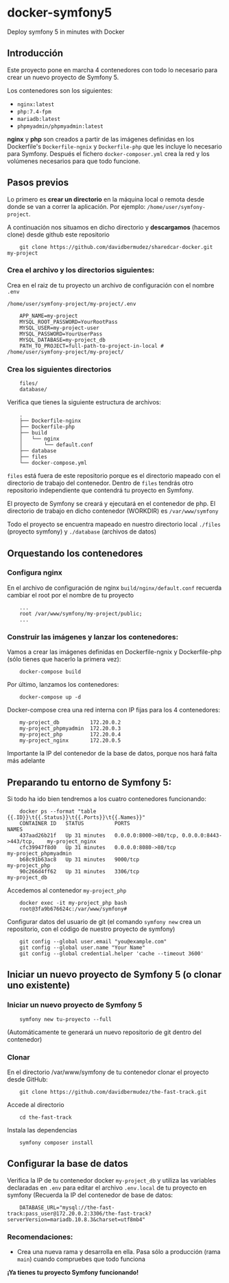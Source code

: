 # docker-symfony5
Deploy symfony 5 in minutes with Docker

## Introducción

Este proyecto pone en marcha 4 contenedores con todo lo necesario para crear un nuevo proyecto de Symfony 5. 

Los contenedores son los siguientes:

- `nginx:latest`
- `php:7.4-fpm`
- `mariadb:latest`
- `phpmyadmin/phpmyadmin:latest`

**nginx** y **php** son creados a partir de las imágenes definidas en los Dockerfile's `Dockerfile-ngnix` y `Dockerfile-php` que les incluye lo necesario para Symfony. Después el fichero `docker-composer.yml` crea la red y los volúmenes necesarios para que todo funcione.

## Pasos previos

Lo primero es **crear un directorio** en la máquina local o remota desde donde se van a correr la aplicación. Por ejemplo: `/home/user/symfony-project`.

A continuación nos situamos en dicho directorio y **descargamos** (hacemos clone) desde github este repositorio

        git clone https://github.com/davidbermudez/sharedcar-docker.git my-project
        
### Crea el archivo y los directorios siguientes:

Crea en el raiz de tu proyecto un archivo de configuración con el nombre `.env`

`/home/user/symfony-project/my-project/.env`

        APP_NAME=my-project
        MYSQL_ROOT_PASSWORD=YourRootPass
        MYSQL_USER=my-project-user
        MYSQL_PASSWORD=YourUserPass
        MYSQL_DATABASE=my-project_db
        PATH_TO_PROJECT=full-path-to-project-in-local # /home/user/symfony-project/my-project/
        
### Crea los siguientes directorios

        files/
        database/
        
Verifica que tienes la siguiente estructura de archivos: 

        .
        ├── Dockerfile-nginx
        ├── Dockerfile-php
        ├── build
        │   └── nginx
        │       └── default.conf
        ├── database
        ├── files
        └── docker-compose.yml
        
`files` está fuera de este repositorio porque es el directorio mapeado con el directorio de trabajo del contenedor. Dentro de `files` tendrás otro repositorio independiente que contendrá tu proyecto en Symfony.

El proyecto de Symfony se creará y ejecutará en el contenedor de php. El directorio de trabajo en dicho contenedor (WORKDIR) es `/var/www/symfony`

Todo el proyecto se encuentra mapeado en nuestro directorio local `./files` (proyecto symfony) y `./database` (archivos de datos)

## Orquestando los contenedores

### Configura nginx

En el archivo de configuración de nginx `build/nginx/default.conf` recuerda cambiar el root por el nombre de tu proyecto

        ...
        root /var/www/symfony/my-project/public;
        ...

### Construir las imágenes y lanzar los contenedores:

Vamos a crear las imágenes definidas en Dockerfile-ngnix y Dockerfile-php (sólo tienes que hacerlo la primera vez):

        docker-compose build

Por último, lanzamos los contenedores:

        docker-compose up -d

Docker-compose crea una red interna con IP fijas para los 4 contenedores:

        my-project_db          172.20.0.2        
        my-project_phpmyadmin  172.20.0.3
        my-project_php         172.20.0.4
        my-project_nginx       172.20.0.5
        
Importante la IP del contenedor de la base de datos, porque nos hará falta más adelante

## Preparando tu entorno de Symfony 5:

Si todo ha ido bien tendremos a los cuatro contenedores funcionando:

        docker ps --format "table {{.ID}}\t{{.Status}}\t{{.Ports}}\t{{.Names}}"
        CONTAINER ID   STATUS          PORTS                                           NAMES
        437aad26b21f   Up 31 minutes   0.0.0.0:8000->80/tcp, 0.0.0.0:8443->443/tcp,    my-project_nginx
        cfc39947f8d0   Up 31 minutes   0.0.0.0:8080->80/tcp                            my-project_phpmyadmin
        b68c91b63ac8   Up 31 minutes   9000/tcp                                        my-project_php
        90c266d4ff62   Up 31 minutes   3306/tcp                                        my-project_db

Accedemos al contenedor `my-project_php`

        docker exec -it my-project_php bash
        root@3fa9b676624c:/var/www/symfony#
        
Configurar datos del usuario de git (el comando `symfony new` crea un repositorio, con el código de nuestro proyecto de symfony)

        git config --global user.email "you@example.com"
        git config --global user.name "Your Name"
        git config --global credential.helper 'cache --timeout 3600'

## Iniciar un nuevo proyecto de Symfony 5 (o clonar uno existente)

### Iniciar un nuevo proyecto de Symfony 5

        symfony new tu-proyecto --full
        
(Automáticamente te generará un nuevo repositorio de git dentro del contenedor)

### Clonar

En el directorio /var/www/symfony de tu contenedor clonar el proyecto desde GitHub:

        git clone https://github.com/davidbermudez/the-fast-track.git
        
Accede al directorio

        cd the-fast-track

Instala las dependencias

        symfony composer install

## Configurar la base de datos

Verifica la IP de tu contenedor docker `my-project_db` y utiliza las variables declaradas en `.env` para editar el archivo `.env.local` de tu proyecto en symfony (Recuerda la IP del contenedor de base de datos:

        DATABASE_URL="mysql://the-fast-track:pass_user@172.20.0.2:3306/the-fast-track?serverVersion=mariadb.10.8.3&charset=utf8mb4"

### Recomendaciones:

- Crea una nueva rama y desarrolla en ella. Pasa sólo a producción (rama `main`) cuando compruebes que todo funciona

**¡Ya tienes tu proyecto Symfony funcionando!**
